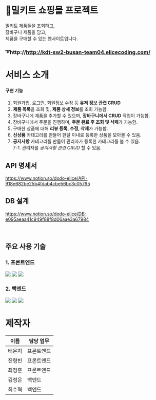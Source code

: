# 🍱밀키트 쇼핑몰 프로젝트

밀키트 제품들을 조회하고,<br>
장바구니 제품을 담고,<br>
제품을 구매할 수 있는 웹사이트입니다.<br>

### ➰http://http://kdt-sw2-busan-team04.elicecoding.com/

# 서비스 소개

#### 구현 기능

1. 회원가입, 로그인, 회원정보 수정 등 **유저 정보 관련 CRUD** 
2. **제품 목록**을 조회 및, **제품 상세 정보**를 조회 가능함. 
3. 장바구니에 제품을 추가할 수 있으며, **장바구니에서 CRUD** 작업이 가능함.
4. 장바구니에서 주문을 진행하며, **주문 완료 후 조회 및 삭제**가 가능함.
5. 구매한 상품에 대해 **리뷰 등록, 수정, 삭제**가 가능함.
6. **신상품** 카테고리를 만들어 한달 이내로 등록한 상품을 모아볼 수 있음.
7. **공지사항** 카테고리를 만들어 관리자가 등록한 카테고리를 볼 수 있음.<br>
7-1. 관리자를 *공지사항 관련 CRUD* 할 수 있음.

## API 명세서
https://www.notion.so/dodo-elice/API-918e682be25b4fdab4cbe56bc3c05795

## DB 설계
https://www.notion.so/dodo-elice/DB-e095aeaa41c949f88f8d06aae3a67984

<br>

## 주요 사용 기술

### 1. 프론트엔드
<img src="https://img.shields.io/badge/javascript-F7DF1E?style=for-the-badge&logo=javascript&logoColor=black">
<img src="https://img.shields.io/badge/html-E34F26?style=for-the-badge&logo=html5&logoColor=white">
<img src="https://img.shields.io/badge/css-1572B6?style=for-the-badge&logo=css3&logoColor=white">

### 2. 백엔드 
<img src="https://img.shields.io/badge/node.js-339933?style=for-the-badge&logo=css3&logoColor=white">
<img src="https://img.shields.io/badge/mongodb-47A248?style=for-the-badge&logo=css3&logoColor=white">
<img src="https://img.shields.io/badge/express-000000?style=for-the-badge&logo=css3&logoColor=white">

# 제작자

| 이름 | 담당 업무 |
| ------ | ------ |
|배은지| 프론트엔드|
|진형빈| 프론트엔드|
|최정훈| 프론트엔드|
|김정은| 백엔드|
|최수혁| 백엔드|


